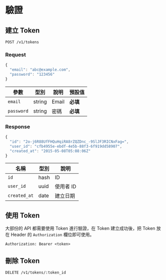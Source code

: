 # 驗證

## 建立 Token

```
POST /v1/tokens
```

### Request

``` js
{
  "email": "abc@example.com",
  "password": "123456"
}
```

參數 | 型別 | 說明 | 預設值
--- | --- | --- | ---
`email` | string | Email | **必填**
`password` | string | 密碼 | **必填**

### Response

``` js
{
  "id": "2o-j6R88UfFHQuHqiRA8rZQZDnc_-9SlJF3RICNxFag=",
  "user_id": "cfb4955e-ebdf-4e5b-88f3-6f919dd58907",
  "created_at": "2015-05-08T05:08:06Z"
}
```

名稱 | 型別 | 說明
--- | --- | ---
`id` | hash | ID
`user_id` | uuid | 使用者 ID
`created_at` | date | 建立日期

## 使用 Token

大部份的 API 都需要使用 Token 進行驗證，在 Token 建立成功後，把 Token 放在 Header 的 `Authorization` 欄位即可使用。

```
Authorization: Bearer <token>
```

## 刪除 Token

```
DELETE /v1/tokens/:token_id
```